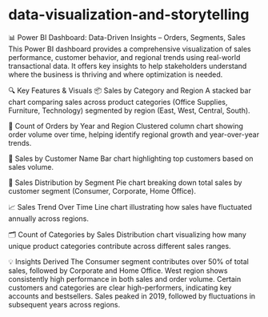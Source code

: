 # data-visualization-and-storytelling
📊 Power BI Dashboard: Data-Driven Insights – Orders, Segments, Sales
This Power BI dashboard provides a comprehensive visualization of sales performance, customer behavior, and regional trends using real-world transactional data. It offers key insights to help stakeholders understand where the business is thriving and where optimization is needed.

🔍 Key Features & Visuals
📦 Sales by Category and Region
A stacked bar chart comparing sales across product categories (Office Supplies, Furniture, Technology) segmented by region (East, West, Central, South).

🧾 Count of Orders by Year and Region
Clustered column chart showing order volume over time, helping identify regional growth and year-over-year trends.

👥 Sales by Customer Name
Bar chart highlighting top customers based on sales volume.

🎯 Sales Distribution by Segment
Pie chart breaking down total sales by customer segment (Consumer, Corporate, Home Office).

📈 Sales Trend Over Time
Line chart illustrating how sales have fluctuated annually across regions.

🗂️ Count of Categories by Sales
Distribution chart visualizing how many unique product categories contribute across different sales ranges.

💡 Insights Derived
The Consumer segment contributes over 50% of total sales, followed by Corporate and Home Office.
West region shows consistently high performance in both sales and order volume.
Certain customers and categories are clear high-performers, indicating key accounts and bestsellers.
Sales peaked in 2019, followed by fluctuations in subsequent years across regions.
